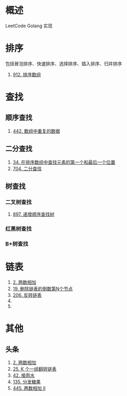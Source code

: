 # 概述
LeetCode Golang 实现

# 排序
包括冒泡排序、快速排序、选择排序、插入排序、归并排序
1. [912. 排序数组](https://leetcode-cn.com/problems/sort-an-array/)

# 查找
## 顺序查找
1. [442. 数组中重复的数据](https://leetcode-cn.com/problems/find-all-duplicates-in-an-array)

## 二分查找
1. [34. 在排序数组中查找元素的第一个和最后一个位置](https://leetcode-cn.com/problems/find-first-and-last-position-of-element-in-sorted-array/)
1. [704. 二分查找](https://leetcode-cn.com/problems/binary-search/)

## 树查找
### 二叉树查找
1. [897. 递增顺序查找树](https://leetcode-cn.com/problems/increasing-order-search-tree/)

### 红黑树查找

### B+树查找

# 链表
1. [2. 两数相加](https://leetcode-cn.com/problems/add-two-numbers/)
1. [19. 删除链表的倒数第N个节点](https://leetcode-cn.com/problems/remove-nth-node-from-end-of-list/)
1. [206. 反转链表](https://leetcode-cn.com/problems/reverse-linked-list/)
1. []()
1. []()

# 其他
## 头条
1. [2. 两数相加](https://leetcode-cn.com/problems/add-two-numbers/)
1. [25. K 个一组翻转链表](https://leetcode-cn.com/problems/reverse-nodes-in-k-group)
1. [42. 接雨水](https://leetcode-cn.com/problems/trapping-rain-water/)
1. [135. 分发糖果](https://leetcode-cn.com/problems/candy/)
1. [445. 两数相加 II](https://leetcode-cn.com/problems/add-two-numbers-ii)
